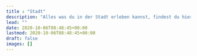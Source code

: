 ```yaml
---
title : "Stadt"
description: "Alles was du in der Stadt erleben kannst, findest du hier"
lead: ""
date: 2020-10-06T08:48:45+00:00
lastmod: 2020-10-06T08:48:45+00:00
draft: false
images: []
---
```

